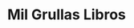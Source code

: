 ---
title: "Mil Grullas Libros"
url: /ciudad-autonoma-de-buenos-aires/mil-grullas-libros/
shop: libros
---